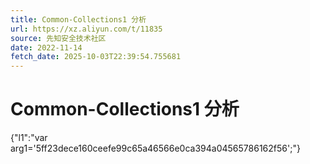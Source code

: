 ```yaml
---
title: Common-Collections1 分析
url: https://xz.aliyun.com/t/11835
source: 先知安全技术社区
date: 2022-11-14
fetch_date: 2025-10-03T22:39:54.755681
---
```


# Common-Collections1 分析

{"l1":"var arg1='5ff23dece160ceefe99c65a46566e0ca394a04565786162f56';"}